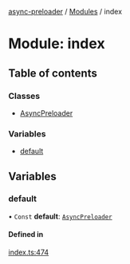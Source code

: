 [async-preloader](../README.md) / [Modules](../modules.md) / index

# Module: index

## Table of contents

### Classes

- [AsyncPreloader](../classes/index.AsyncPreloader.md)

### Variables

- [default](index.md#default)

## Variables

### default

• `Const` **default**: [`AsyncPreloader`](../classes/index.AsyncPreloader.md)

#### Defined in

[index.ts:474](https://github.com/dmnsgn/async-preloader/blob/dfdf759/src/index.ts#L474)
